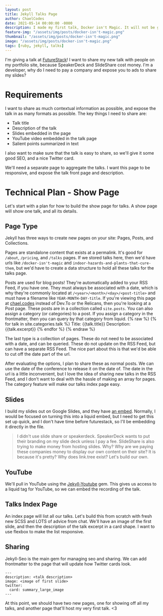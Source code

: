 ```yaml
---
layout: post
title: Jekyll Talks Page
author: ChaelCodes
date: 2021-05-14 00:00:00 -0000
description: I made my first talk, Docker isn't Magic. It will not be good, because it's my first talk, but it still deserves love! Let's build a talk page on the site to highlight different talks.
feature-img: "/assets/img/posts/docker-isn't-magic.png"
thumbnail: "/assets/img/posts/docker-isn't-magic.png"
image: "/assets/img/posts/docker-isn't-magic.png"
tags: [ruby, jekyll, talks]
---
```

I'm giving a talk at [FutureStack](https://bit.ly/futurestack-relicans)! I want to share my new talk with people on my portfolio site, because SpeakerDeck and SlideShare cost money. I'm a developer, why do I need to pay a company and expose you to ads to share my slides?

# Requirements
I want to share as much contextual information as possible, and expose the talk in as many formats as possible. The key things I need to share are:

- Talk title
- Description of the talk
- Slides embedded in the page
- YouTube video embedded in the talk page
- Salient points summarized in text

I also want to make sure that the talk is easy to share, so we'll give it some good SEO, and a nice Twitter card.

We'll need a separate page to aggregate the talks. I want this page to be responsive, and expose the talk front page and description.

# Technical Plan - Show Page
Let's start with a plan for how to build the show page for talks. A show page will show one talk, and all its details.

## Page Type
Jekyll has three ways to create new pages on your site: Pages, Posts, and Collections.

Pages are standalone content that exists at a permalink. It's good for `/about`, `/pricing`, and `/talks` pages. If we stored talks here, then we'd have urls like `/docker-isn't-magic` and `indoor-hazards-and-plants-that-cure-them`, but we'd have to create a data structure to hold all these talks for the talks page.

Posts are used for blog posts! They're automatically added to your RSS Feed, if you have one. They must always be associated with a date, which is why they're commonly located at `/<year>/<month>/<day>/<post-title>` and must have a filename like `YEAR-MONTH-DAY-title`. If you're viewing this page at [chael.codes](https://www.chael.codes/2021-05-14-talks-page-in-jekyll.md) instead of Dev.To or the Relicans, then you're looking at a Post page. These posts are in a collection called `site.posts`. You can also assign a category (or categories) to a post. If you assign a category in the frontmatter, then you can query by that category from liquid.
{% raw %}
    {% for talk in site.categories.talk %}
        Title: {{talk.title}}
        Description: {{talk.excerpt}}
    {% endfor %}
{% endraw %}

The last type is a collection of pages. These do not need to be associated with a date, and can be queried. These do not update on the RSS Feed, but can have a separate RSS Feed. The nice part about this is that we'd be able to cut off the date part of the url.

After evaluating the options, I plan to share these as normal posts. We can use the date of the conference to release it on the date of. The date in the url is a little inconvenient, but I love the idea of sharing new talks in the RSS Feed, and I don't want to deal with the hassle of making an array for pages. The category feature will make our talks index page easy.

## Slides
I build my slides out on Google Slides, and they have [an embed](https://support.google.com/docs/answer/183965#zippy=%2Cembed-a-document-spreadsheet-or-presentation). Normally, I would be focused on turning this into a liquid embed, but I need to get this set up quick, and I don't have time before futurestack, so I'll be embedding it directly in the file.

> I didn't use slide share or speakerdeck. SpeakerDeck wants to put their branding on my slide deck unless I pay a fee. SlideShare is also trying to make money from hosting slides. Why? Why are we paying these companies money to display our own content on their site? It is because it's pretty? Why does link.tree exist? Let's build our own.

## YouTube
We'll pull in YouTube using the [Jekyll-Youtube](https://github.com/dommmel/jekyll-youtube) gem. This gives us access to a liquid tag for YouTube, so we can embed the recording of the talk.

## Talks Index Page
An index page will list all our talks. Let's build this from scratch with fresh new SCSS and LOTS of advice from chat. We'll have an image of the first slide, and then the description of the talk excerpt in a card shape. I want to use flexbox to make the list responsive.

## Sharing
Jekyll-Seo is the main gem for managing seo and sharing. We can add frontmatter to the page that will update how Twitter cards look.

```
---
description: <talk description>
image: <image of first slide>
twitter:
  card: summary_large_image
---
```

At this point, we should have two new pages, one for showing off all my talks, and another page that'll host my very first talk. <3
